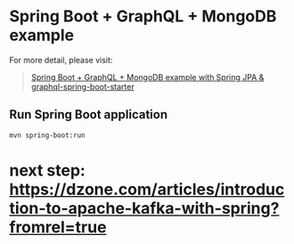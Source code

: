 # Spring Boot + GraphQL + MongoDB example

For more detail, please visit:
> [Spring Boot + GraphQL + MongoDB example with Spring JPA & graphql-spring-boot-starter](https://bezkoder.com/spring-boot-graphql-mysql-jpa/)


## Run Spring Boot application
```
mvn spring-boot:run
```
# next step: https://dzone.com/articles/introduction-to-apache-kafka-with-spring?fromrel=true
